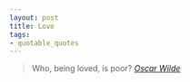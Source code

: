 ```yaml
---
layout: post
title: Love
tags:
- quotable_quotes
---
```


> Who, being loved, is poor?
> <cite>[Oscar Wilde][1]</cite>

[1]:http://www.cmgww.com/historic/wilde/
